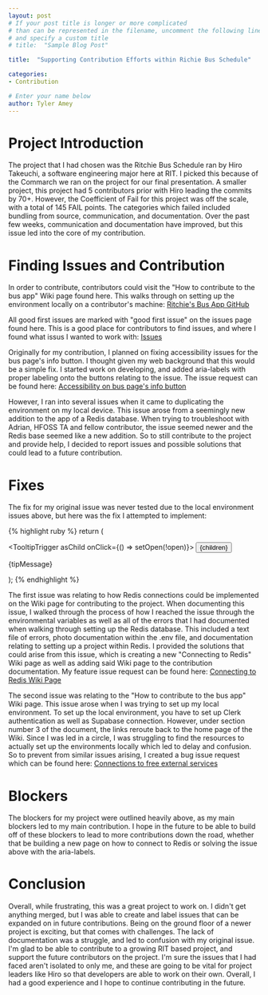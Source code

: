 ```yaml
---
layout: post
# If your post title is longer or more complicated
# than can be represented in the filename, uncomment the following line
# and specify a custom title
# title:  "Sample Blog Post"

title:  "Supporting Contribution Efforts within Richie Bus Schedule"

categories: 
- Contribution

# Enter your name below
author: Tyler Amey
---
```

# Project Introduction

The project that I had chosen was the Ritchie Bus Schedule ran by Hiro Takeuchi, a software engineering major here at RIT. I picked this because of the Commarch we ran on the project for our final presentation. A smaller project, this project had 5 contributors prior with Hiro leading the commits by 70+. However, the Coefficient of Fail for this project was off the scale, with a total of 145 FAIL points. The categories which failed included bundling from source, communication, and documentation. Over the past few weeks, communication and documentation have improved, but this issue led into the core of my contribution.

# Finding Issues and Contribution
In order to contribute, contributors could visit the "How to contribute to the bus app" Wiki page found here. This walks through on setting up the environment locally on a contributor's machine:
[Ritchie's Bus App GitHub](https://github.com/hiromon0125/ritchie-bus-schedule/wiki/How-to-contribute-to-the-bus-app)

All good first issues are marked with "good first issue" on the issues page found here. This is a good place for contributors to find issues, and where I found what issus I wanted to work with:
[Issues](https://github.com/hiromon0125/ritchie-bus-schedule/issues)

Originally for my contribution, I planned on fixing accessibility issues for the bus page's info button. I thought given my web background that this would be a simple fix. I started work on developing, and added aria-labels with proper labeling onto the buttons relating to the issue. The issue request can be found here:
[Accessibility on bus page's info button](https://github.com/hiromon0125/ritchie-bus-schedule/issues/112)

However, I ran into several issues when it came to duplicating the environment on my local device. This issue arose from a seemingly new addition to the app of a Redis database. When trying to troubleshoot with Adrian, HFOSS TA and fellow contributor, the issue seemed newer and the Redis base seemed like a new addition. So to still contribute to the project and provide help, I decided to report issues and possible solutions that could lead to a future contribution. 

# Fixes
The fix for my original issue was never tested due to the local environment issues above, but here was the fix I attempted to implement:

{% highlight ruby %}
return (
    <div aria-label="Bus Stop Information">
      <TooltipProvider>
        <Tooltip open={open} onOpenChange={setOpen}>
          <TooltipTrigger asChild onClick={() => setOpen(!open)}>
            <Button
              variant="ghost"
              className=" aspect-square p-0 py-0 hover:bg-slate-300"
            >
              {children}
            </Button>
          </TooltipTrigger>
          <div ref={tooltipRef}>
            <TooltipContent>
              <p>{tipMessage}</p>
            </TooltipContent>
          </div>
        </Tooltip>
      </TooltipProvider>
    </div>
  );
{% endhighlight %}

The first issue was relating to how Redis connections could be implemented on the Wiki page for contributing to the project. When documenting this issue, I walked through the process of how I reached the issue through the environmental variables as well as all of the errors that I had documented when walking through setting up the Redis database. This included a text file of errors, photo documentation within the .env file, and documentation relating to setting up a project within Redis. I provided the solutions that could arise from this issue, which is creating a new "Connecting to Redis" Wiki page as well as adding said Wiki page to the contribution documentation. My feature issue request can be found here: 
[Connecting to Redis Wiki Page](https://github.com/hiromon0125/ritchie-bus-schedule/issues/121)

The second issue was relating to the "How to contribute to the bus app" Wiki page. This issue arose when I was trying to set up my local environment. To set up the local environment, you have to set up Clerk authentication as well as Supabase connection. However, under section number 3 of the document, the links reroute back to the home page of the Wiki. Since I was led in a circle, I was struggling to find the resources to actually set up the environments locally which led to delay and confusion. So to prevent from similar issues arising, I created a bug issue request which can be found here:
[Connections to free external services](https://github.com/hiromon0125/ritchie-bus-schedule/issues/122)

# Blockers
The blockers for my project were outlined heavily above, as my main blockers led to my main contribution. I hope in the future to be able to build off of these blockers to lead to more contributions down the road, whether that be building a new page on how to connect to Redis or solving the issue above with the aria-labels. 

# Conclusion
Overall, while frustrating, this was a great project to work on. I didn't get anything merged, but I was able to create and label issues that can be expanded on in future contributions. Being on the ground floor of a newer project is exciting, but that comes with challenges. The lack of documentation was a struggle, and led to confusion with my original issue. I'm glad to be able to contribute to a growing RIT based project, and support the future contributors on the project. I'm sure the issues that I had faced aren't isolated to only me, and these are going to be vital for project leaders like Hiro so that developers are able to work on their own. Overall, I had a good experience and I hope to continue contributing in the future.
